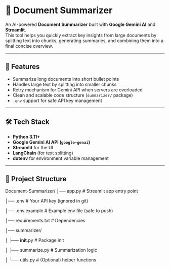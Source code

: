 # 📄 Document Summarizer  

An AI-powered **Document Summarizer** built with **Google Gemini AI** and **Streamlit**.  
This tool helps you quickly extract key insights from large documents by splitting text into chunks, generating summaries, and combining them into a final concise overview.  

---

## 🚀 Features  
- Summarize long documents into short bullet points  
- Handles large text by splitting into smaller chunks  
- Retry mechanism for Gemini API when servers are overloaded  
- Clean and scalable code structure (`summarizer/` package)  
- `.env` support for safe API key management  

---

## 🛠️ Tech Stack  
- **Python 3.11+**  
- **Google Gemini AI API (`google-genai`)**  
- **Streamlit** for the UI  
- **LangChain** (for text splitting)  
- **dotenv** for environment variable management  

---

## 📂 Project Structure  
Document-Summarizer/
│── app.py                 # Streamlit app entry point

│── .env                   # Your API key (ignored in git)

│── .env.example           # Example env file (safe to push)

│── requirements.txt        # Dependencies

│── summarizer/

│   ├── __init__.py        # Package init

│   ├── summarize.py       # Summarization logic

│   └── utils.py           # (Optional) helper functions
